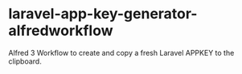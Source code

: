 # laravel-app-key-generator-alfredworkflow
Alfred 3 Workflow to create and copy a fresh Laravel APPKEY to the clipboard.
